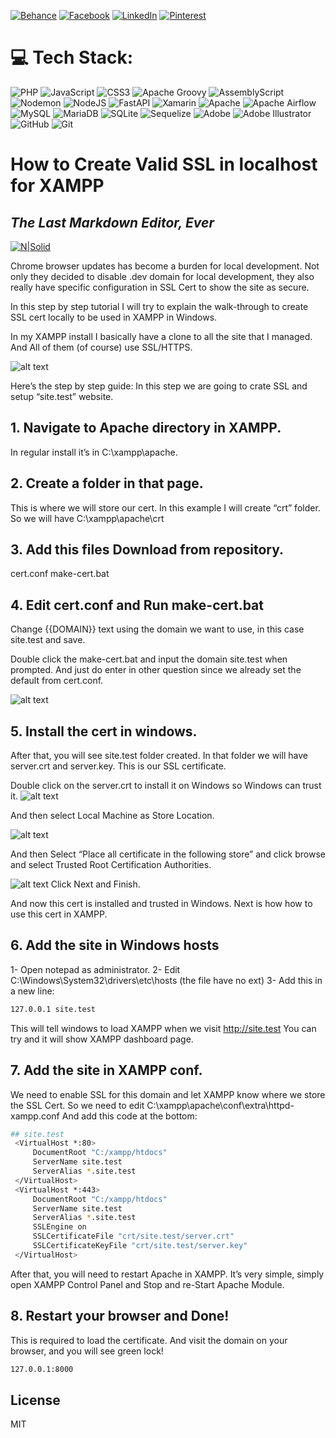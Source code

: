 

[![Behance](https://img.shields.io/badge/Behance-1769ff?logo=behance&logoColor=white)](https://behance.net/Irfan_Ghuori) [![Facebook](https://img.shields.io/badge/Facebook-%231877F2.svg?logo=Facebook&logoColor=white)](https://facebook.com/irfan.whitehead) [![LinkedIn](https://img.shields.io/badge/LinkedIn-%230077B5.svg?logo=linkedin&logoColor=white)](https://linkedin.com/in/irfan-ghuori-39b410155/) [![Pinterest](https://img.shields.io/badge/Pinterest-%23E60023.svg?logo=Pinterest&logoColor=white)](https://pinterest.com/irfanghuori_) 

# 💻 Tech Stack:
![PHP](https://img.shields.io/badge/php-%23777BB4.svg?style=for-the-badge&logo=php&logoColor=white) ![JavaScript](https://img.shields.io/badge/javascript-%23323330.svg?style=for-the-badge&logo=javascript&logoColor=%23F7DF1E) ![CSS3](https://img.shields.io/badge/css3-%231572B6.svg?style=for-the-badge&logo=css3&logoColor=white) ![Apache Groovy](https://img.shields.io/badge/Apache%20Groovy-4298B8.svg?style=for-the-badge&logo=Apache+Groovy&logoColor=white) ![AssemblyScript](https://img.shields.io/badge/assembly%20script-%23000000.svg?style=for-the-badge&logo=assemblyscript&logoColor=white) ![Nodemon](https://img.shields.io/badge/NODEMON-%23323330.svg?style=for-the-badge&logo=nodemon&logoColor=%BBDEAD) ![NodeJS](https://img.shields.io/badge/node.js-6DA55F?style=for-the-badge&logo=node.js&logoColor=white) ![FastAPI](https://img.shields.io/badge/FastAPI-005571?style=for-the-badge&logo=fastapi) ![Xamarin](https://img.shields.io/badge/Xamarin-3199DC?style=for-the-badge&logo=xamarin&logoColor=white) ![Apache](https://img.shields.io/badge/apache-%23D42029.svg?style=for-the-badge&logo=apache&logoColor=white) ![Apache Airflow](https://img.shields.io/badge/Apache%20Airflow-017CEE?style=for-the-badge&logo=Apache%20Airflow&logoColor=white) ![MySQL](https://img.shields.io/badge/mysql-4479A1.svg?style=for-the-badge&logo=mysql&logoColor=white) ![MariaDB](https://img.shields.io/badge/MariaDB-003545?style=for-the-badge&logo=mariadb&logoColor=white) ![SQLite](https://img.shields.io/badge/sqlite-%2307405e.svg?style=for-the-badge&logo=sqlite&logoColor=white) ![Sequelize](https://img.shields.io/badge/Sequelize-52B0E7?style=for-the-badge&logo=Sequelize&logoColor=white) ![Adobe](https://img.shields.io/badge/adobe-%23FF0000.svg?style=for-the-badge&logo=adobe&logoColor=white) ![Adobe Illustrator](https://img.shields.io/badge/adobe%20illustrator-%23FF9A00.svg?style=for-the-badge&logo=adobe%20illustrator&logoColor=white) ![GitHub](https://img.shields.io/badge/github-%23121011.svg?style=for-the-badge&logo=github&logoColor=white) ![Git](https://img.shields.io/badge/git-%23F05033.svg?style=for-the-badge&logo=git&logoColor=white)



# How to Create Valid SSL in localhost for XAMPP
## _The Last Markdown Editor, Ever_

[![N|Solid](https://cldup.com/dTxpPi9lDf.thumb.png)](https://nodesource.com/products/nsolid)



Chrome browser updates has become a burden for local development. Not only they decided to disable .dev domain for local development, they also really have specific configuration in SSL Cert to show the site as secure.

In this step by step tutorial I will try to explain  the walk-through to create SSL cert locally to be used in XAMPP in Windows.

In my XAMPP install I basically  have a clone to all the site that I managed.  And All of them (of course) use SSL/HTTPS.

![alt text](https://i.ibb.co/5xK8V4P/xampp-local-ssl-screenshot.png)

Here’s the step by  step guide:
In this step we are going to crate SSL and setup “site.test” website.

## 1. Navigate to Apache directory in XAMPP.

In regular install it’s in C:\xampp\apache.

## 2. Create a folder in that page.
This is where we will store our cert. In this example I will create “crt” folder. So we will have C:\xampp\apache\crt

## 3. Add this files Download from repository.

cert.conf
make-cert.bat

## 4. Edit cert.conf and Run make-cert.bat
Change {{DOMAIN}} text using the domain we want to use, in this case site.test and save.

Double click the make-cert.bat and input the domain site.test when prompted. And just do enter in other question since we already set the default from cert.conf.

![alt text](https://i.ibb.co/H72JTj3/make-cert.png)

## 5. Install the cert in windows.
After that, you will see site.test folder created. In that folder we will have server.crt and server.key. This is our SSL certificate.

Double click on the server.crt to install it on Windows so Windows can trust it.
![alt text](https://i.ibb.co/NjCrxLd/cert-window.png)

And then select Local Machine as Store Location.

![alt text](https://i.ibb.co/zS5Lhyx/install-cert.png)

And then Select “Place all certificate in the following store” and click browse and select Trusted Root Certification Authorities.

![alt text](https://i.ibb.co/9HHJ7LG/install-cert-as-trusted.png)
Click Next and Finish.

And now this cert is installed and trusted in Windows. Next is how how to use this cert in XAMPP.

## 6. Add the site in Windows hosts
1- Open notepad as administrator.
2- Edit C:\Windows\System32\drivers\etc\hosts (the file have no ext)
3- Add this in a new line:
```sh
127.0.0.1 site.test
```
This will tell windows to load XAMPP when we visit http://site.test You can try and it will show XAMPP dashboard page.

## 7. Add the site in XAMPP conf.
We need to enable SSL for this domain and let XAMPP know where we store the SSL Cert. So we need to edit C:\xampp\apache\conf\extra\httpd-xampp.conf
And add this code at the bottom:
```sh
## site.test
 <VirtualHost *:80>
     DocumentRoot "C:/xampp/htdocs"
     ServerName site.test
     ServerAlias *.site.test
 </VirtualHost>
 <VirtualHost *:443>
     DocumentRoot "C:/xampp/htdocs"
     ServerName site.test
     ServerAlias *.site.test
     SSLEngine on
     SSLCertificateFile "crt/site.test/server.crt"
     SSLCertificateKeyFile "crt/site.test/server.key"
 </VirtualHost>
```

After that, you will need to restart Apache in XAMPP.  It’s very simple, simply open XAMPP Control Panel and Stop and re-Start Apache Module.

## 8. Restart your browser and Done!
This is required to load the certificate. And visit the domain on your browser, and you will see green lock!

```sh
127.0.0.1:8000
```

## License

MIT


